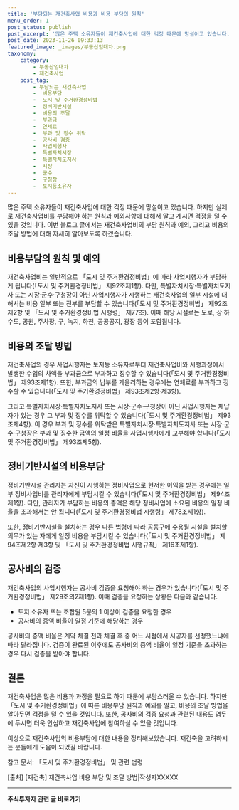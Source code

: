 ```yaml
---
title: '부담되는 재건축사업 비용과 비용 부담의 원칙'
menu_order: 1
post_status: publish
post_excerpt: '많은 주택 소유자들이 재건축사업에 대한 걱정 때문에 망설이고 있습니다. 하지만 실제로 재건축사업비를 부담해야 하는 원칙과 예외사항에 대해서 알고 계시면 걱정을 덜 수 있을 것입니다. 이번 블로그 글에서는 재건축사업비의 부담 원칙과 예외, 그리고 비용의 조달 방법에 대해 자세히 알아보도록 하겠습니다.'
post_date: 2023-11-26 09:33:13
featured_image: _images/부동산임대차.png
taxonomy:
    category:
        - 부동산임대차
        - 재건축사업
    post_tag:
        - 부담되는 재건축사업
        -  비용부담
        -  도시 및 주거환경정비법
        -  정비기반시설
        -  비용의 조달
        -  부과금
        -  연체료
        -  부과 및 징수 위탁
        -  공사비 검증
        -  사업시행자
        -  특별자치시장
        -  특별자치도지사
        -  시장
        -  군수
        -  구청장
        -  토지등소유자
---
```



많은 주택 소유자들이 재건축사업에 대한 걱정 때문에 망설이고 있습니다. 하지만 실제로 재건축사업비를 부담해야 하는 원칙과 예외사항에 대해서 알고 계시면 걱정을 덜 수 있을 것입니다. 이번 블로그 글에서는 재건축사업비의 부담 원칙과 예외, 그리고 비용의 조달 방법에 대해 자세히 알아보도록 하겠습니다.

## 비용부담의 원칙 및 예외
재건축사업비는 일반적으로 「도시 및 주거환경정비법」에 따라 사업시행자가 부담하게 됩니다(「도시 및 주거환경정비법」 제92조제1항). 다만, 특별자치시장·특별자치도지사 또는 시장·군수·구청장이 아닌 사업시행자가 시행하는 재건축사업의 일부 시설에 대해서는 비용 일부 또는 전부를 부담할 수 있습니다(「도시 및 주거환경정비법」 제92조제2항 및 「도시 및 주거환경정비법 시행령」 제77조). 이때 해당 시설로는 도로, 상·하수도, 공원, 주차장, 구, 녹지, 하천, 공공공지, 광장 등이 포함됩니다.

## 비용의 조달 방법
재건축사업의 경우 사업시행자는 토지등 소유자로부터 재건축사업비와 시행과정에서 발생한 수입의 차액을 부과금으로 부과하고 징수할 수 있습니다(「도시 및 주거환경정비법」 제93조제1항). 또한, 부과금의 납부를 게을리하는 경우에는 연체료를 부과하고 징수할 수 있습니다(「도시 및 주거환경정비법」 제93조제2항·제3항).

그리고 특별자치시장·특별자치도지사 또는 시장·군수·구청장이 아닌 사업시행자는 체납자가 있는 경우 그 부과 및 징수를 위탁할 수 있습니다(「도시 및 주거환경정비법」 제93조제4항). 이 경우 부과 및 징수를 위탁받은 특별자치시장·특별자치도지사 또는 시장·군수·구청장은 부과 및 징수한 금액의 일정 비율을 사업시행자에게 교부해야 합니다(「도시 및 주거환경정비법」 제93조제5항).

## 정비기반시설의 비용부담
정비기반시설 관리자는 자신이 시행하는 정비사업으로 현저한 이익을 받는 경우에는 일부 정비사업비를 관리자에게 부담시킬 수 있습니다(「도시 및 주거환경정비법」 제94조제1항). 다만, 관리자가 부담하는 비용의 총액은 해당 정비사업에 소요된 비용의 일정 비율을 초과해서는 안 됩니다(「도시 및 주거환경정비법 시행령」 제78조제1항).

또한, 정비기반시설을 설치하는 경우 다른 법령에 따라 공동구에 수용될 시설을 설치할 의무가 있는 자에게 일정 비용을 부담시킬 수 있습니다(「도시 및 주거환경정비법」 제94조제2항·제3항 및 「도시 및 주거환경정비법 시행규칙」 제16조제1항).

## 공사비의 검증
재건축사업의 사업시행자는 공사비 검증을 요청해야 하는 경우가 있습니다(「도시 및 주거환경정비법」 제29조의2제1항). 이때 검증을 요청하는 상황은 다음과 같습니다.

- 토지 소유자 또는 조합원 5분의 1 이상이 검증을 요청한 경우
- 공사비의 증액 비율이 일정 기준에 해당하는 경우

공사비의 증액 비율은 계약 체결 전과 체결 후 중 어느 시점에서 시공자를 선정했느냐에 따라 달라집니다. 검증이 완료된 이후에도 공사비의 증액 비율이 일정 기준을 초과하는 경우 다시 검증을 받아야 합니다.

## 결론
재건축사업은 많은 비용과 과정을 필요로 하기 때문에 부담스러울 수 있습니다. 하지만 「도시 및 주거환경정비법」에 따른 비용부담 원칙과 예외를 알고, 비용의 조달 방법을 알아두면 걱정을 덜 수 있을 것입니다. 또한, 공사비의 검증 요청과 관련된 내용도 염두에 두시면 더욱 안심하고 재건축사업에 참여하실 수 있을 것입니다.

이상으로 재건축사업의 비용부담에 대한 내용을 정리해보았습니다. 재건축을 고려하시는 분들에게 도움이 되었길 바랍니다.

참고 문서: 「도시 및 주거환경정비법」 및 관련 법령

[출처] [재건축] 재건축사업 비용 부담 및 조달 방법|작성자XXXXX
<!-- wp:separator -->
<hr class="wp-block-separator has-alpha-channel-opacity"/>
<!-- /wp:separator -->

<!-- wp:group {"backgroundColor":"base","layout":{"type":"constrained"}} -->
<div class="wp-block-group has-base-background-color has-background"><!-- wp:paragraph {"align":"center","fontSize":"medium"} -->
<p class="has-text-align-center has-large-font-size"><strong>주식투자자 관련 글 바로가기</strong></p>
<!-- /wp:paragraph -->


<!-- wp:latest-posts
{"categories":[{"id":15119,"count":19,"description":"","link":"https://uknowlaw.com/category/%ec%a3%bc%ec%8b%9d%ed%88%ac%ec%9e%90%ec%9e%90/","name":"주식투자자","slug":"주식투자자","taxonomy":"category","parent":0,"meta":[],"_links":{"self":[{"href":"https://uknowlaw.com/wp-json/wp/v2/categories/15119"}],"collection":[{"href":"https://uknowlaw.com/wp-json/wp/v2/categories"}],"about":[{"href":"https://uknowlaw.com/wp-json/wp/v2/taxonomies/category"}],"wp:post_type":[{"href":"https://uknowlaw.com/wp-json/wp/v2/posts?categories=15119"}],"curies":[{"name":"wp","href":"https://api.w.org/{rel}","templated":true}]}}],"postsToShow":100,"excerptLength":28,"postLayout":"grid","columns":2,"featuredImageAlign":"left","featuredImageSizeSlug":"large","fontSize":"small"} /--></div>
<!-- /wp:group -->